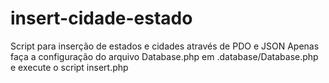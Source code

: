 # insert-cidade-estado
Script para inserção de estados e cidades através de PDO e JSON
Apenas faça a configuração do arquivo Database.php em .database/Database.php e execute o script insert.php
